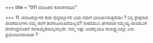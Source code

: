 +++
title = "011 ದನುಜರಲಿ ಕುರುಸೇನೆಯಲಿ"

+++
11. ದನುಜರಲ್ಲಾಗಲಿ ಕುರು ಸೈನ್ಯದಲ್ಲಾಗಲಿ ಭಯ ನಮಗೆ ಭಾರಿಯನಿಸುತ್ತದೆಯೇ ? ನಿನ್ನ ಶ್ರೇಷ್ಠನಾದ ಪಾದಕಮಲಗಳು  ನಮ್ಮ ತಲೆಗೆ ತಲೆಗಾಪಿನಂತಿವೆಯಲ್ಲವೆ? ನಾರದಮುನಿ ಹೇಳಿದಂತೆ ನಮ್ಮಯ್ಯ ಪಾಂಡುವಿಗೆ ದೇವೇಂದ್ರನೊಡನೆ ಸರಿಸಾಮ್ಯತೆಯಿಲ್ಲವಲ್ಲವೇ. ನಮ್ಮ ಇಷ್ಟು ಜನರಲ್ಲಿಯೂ ಸಾಮಥ್ರ್ಯವಿದ್ದೂ ಏನು ಪ್ರಯೋಜನವಾಯಿತು ?
